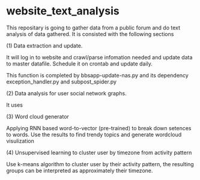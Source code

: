 # website_text_analysis

This repositary is going to gather data from a public forum and do text analysis of data gathered. It is consisted with the following sections

(1) Data extraction and update. 

It will log in to website and crawl/parse infomation needed and update data to master datafile. Schedule it on crontab and update daily.

This function is completed by bbsapp-update-nas.py and its dependency exception_handler.py and subpost_spider.py

(2) Data analysis for user social network graphs.

It uses

(3) Word cloud generator

Applying RNN based word-to-vector (pre-trained) to break down setences to words. Use the results to find trendy topics and generate wordcloud visulization

(4) Unsupervised learning to cluster user by timezone from activity pattern

Use k-means algorithm to cluster user by their activity pattern, the resulting groups can be interpreted as approximately their timezone.
